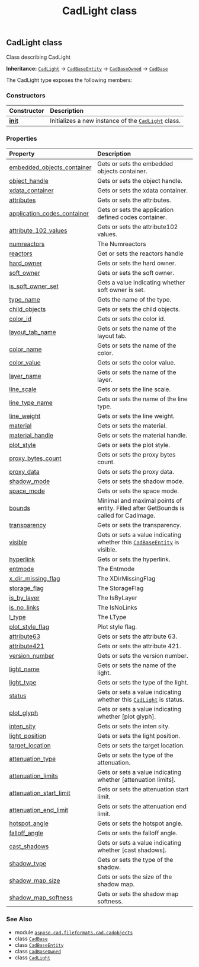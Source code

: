 ﻿---
title: CadLight class
second_title: Aspose.CAD for Python via .NET API References
description: 
type: docs
weight: 650
url: /aspose.cad.fileformats.cad.cadobjects/cadlight/
is_root: false
---

## CadLight class

Class describing CadLight



**Inheritance:** [`CadLight`](/cad/python-net/aspose.cad.fileformats.cad.cadobjects/cadlight) → 
[`CadBaseEntity`](/cad/python-net/aspose.cad.fileformats.cad.cadobjects/cadbaseentity) → 
[`CadBaseOwned`](/cad/python-net/aspose.cad.fileformats.cad.cadobjects/cadbaseowned) → 
[`CadBase`](/cad/python-net/aspose.cad.fileformats.cad.cadobjects/cadbase)



The CadLight type exposes the following members:

### Constructors
| Constructor | Description |
| :- | :- |
| [__init__](/cad/python-net/aspose.cad.fileformats.cad.cadobjects/cadlight/__init__/#) | Initializes a new instance of the [`CadLight`](/cad/python-net/aspose.cad.fileformats.cad.cadobjects/cadlight) class. |


### Properties
| Property | Description |
| :- | :- |
| [embedded_objects_container](/cad/python-net/aspose.cad.fileformats.cad.cadobjects/cadlight/embedded_objects_container) | Gets or sets the embedded objects container. |
| [object_handle](/cad/python-net/aspose.cad.fileformats.cad.cadobjects/cadlight/object_handle) | Gets or sets the object handle. |
| [xdata_container](/cad/python-net/aspose.cad.fileformats.cad.cadobjects/cadlight/xdata_container) | Gets or sets the xdata container. |
| [attributes](/cad/python-net/aspose.cad.fileformats.cad.cadobjects/cadlight/attributes) | Gets or sets the attributes. |
| [application_codes_container](/cad/python-net/aspose.cad.fileformats.cad.cadobjects/cadlight/application_codes_container) | Gets or sets the application defined codes container. |
| [attribute_102_values](/cad/python-net/aspose.cad.fileformats.cad.cadobjects/cadlight/attribute_102_values) | Gets or sets the attribute102 values. |
| [numreactors](/cad/python-net/aspose.cad.fileformats.cad.cadobjects/cadlight/numreactors) | The Numreactors |
| [reactors](/cad/python-net/aspose.cad.fileformats.cad.cadobjects/cadlight/reactors) | Get or sets the reactors handle |
| [hard_owner](/cad/python-net/aspose.cad.fileformats.cad.cadobjects/cadlight/hard_owner) | Gets or sets the hard owner. |
| [soft_owner](/cad/python-net/aspose.cad.fileformats.cad.cadobjects/cadlight/soft_owner) | Gets or sets the soft owner. |
| [is_soft_owner_set](/cad/python-net/aspose.cad.fileformats.cad.cadobjects/cadlight/is_soft_owner_set) | Gets a value indicating whether soft owner is set. |
| [type_name](/cad/python-net/aspose.cad.fileformats.cad.cadobjects/cadlight/type_name) | Gets the name of the type. |
| [child_objects](/cad/python-net/aspose.cad.fileformats.cad.cadobjects/cadlight/child_objects) | Gets or sets the child objects. |
| [color_id](/cad/python-net/aspose.cad.fileformats.cad.cadobjects/cadlight/color_id) | Gets or sets the color id. |
| [layout_tab_name](/cad/python-net/aspose.cad.fileformats.cad.cadobjects/cadlight/layout_tab_name) | Gets or sets the name of the layout tab. |
| [color_name](/cad/python-net/aspose.cad.fileformats.cad.cadobjects/cadlight/color_name) | Gets or sets the name of the color. |
| [color_value](/cad/python-net/aspose.cad.fileformats.cad.cadobjects/cadlight/color_value) | Gets or sets the color value. |
| [layer_name](/cad/python-net/aspose.cad.fileformats.cad.cadobjects/cadlight/layer_name) | Gets or sets the name of the layer. |
| [line_scale](/cad/python-net/aspose.cad.fileformats.cad.cadobjects/cadlight/line_scale) | Gets or sets the line scale. |
| [line_type_name](/cad/python-net/aspose.cad.fileformats.cad.cadobjects/cadlight/line_type_name) | Gets or sets the name of the line type. |
| [line_weight](/cad/python-net/aspose.cad.fileformats.cad.cadobjects/cadlight/line_weight) | Gets or sets the line weight. |
| [material](/cad/python-net/aspose.cad.fileformats.cad.cadobjects/cadlight/material) | Gets or sets the material. |
| [material_handle](/cad/python-net/aspose.cad.fileformats.cad.cadobjects/cadlight/material_handle) | Gets or sets the material handle. |
| [plot_style](/cad/python-net/aspose.cad.fileformats.cad.cadobjects/cadlight/plot_style) | Gets or sets the plot style. |
| [proxy_bytes_count](/cad/python-net/aspose.cad.fileformats.cad.cadobjects/cadlight/proxy_bytes_count) | Gets or sets the proxy bytes count. |
| [proxy_data](/cad/python-net/aspose.cad.fileformats.cad.cadobjects/cadlight/proxy_data) | Gets or sets the proxy data. |
| [shadow_mode](/cad/python-net/aspose.cad.fileformats.cad.cadobjects/cadlight/shadow_mode) | Gets or sets the shadow mode. |
| [space_mode](/cad/python-net/aspose.cad.fileformats.cad.cadobjects/cadlight/space_mode) | Gets or sets the space mode. |
| [bounds](/cad/python-net/aspose.cad.fileformats.cad.cadobjects/cadlight/bounds) | Minimal and maximal points of entity. Filled after GetBounds is called for CadImage. |
| [transparency](/cad/python-net/aspose.cad.fileformats.cad.cadobjects/cadlight/transparency) | Gets or sets the transparency. |
| [visible](/cad/python-net/aspose.cad.fileformats.cad.cadobjects/cadlight/visible) | Gets or sets a value indicating whether this [`CadBaseEntity`](/cad/python-net/aspose.cad.fileformats.cad.cadobjects/cadbaseentity) is visible. |
| [hyperlink](/cad/python-net/aspose.cad.fileformats.cad.cadobjects/cadlight/hyperlink) | Gets or sets the hyperlink. |
| [entmode](/cad/python-net/aspose.cad.fileformats.cad.cadobjects/cadlight/entmode) | The Entmode |
| [x_dir_missing_flag](/cad/python-net/aspose.cad.fileformats.cad.cadobjects/cadlight/x_dir_missing_flag) | The XDirMissingFlag |
| [storage_flag](/cad/python-net/aspose.cad.fileformats.cad.cadobjects/cadlight/storage_flag) | The StorageFlag |
| [is_by_layer](/cad/python-net/aspose.cad.fileformats.cad.cadobjects/cadlight/is_by_layer) | The IsByLayer |
| [is_no_links](/cad/python-net/aspose.cad.fileformats.cad.cadobjects/cadlight/is_no_links) | The IsNoLinks |
| [l_type](/cad/python-net/aspose.cad.fileformats.cad.cadobjects/cadlight/l_type) | The LType |
| [plot_style_flag](/cad/python-net/aspose.cad.fileformats.cad.cadobjects/cadlight/plot_style_flag) | Plot style flag. |
| [attribute63](/cad/python-net/aspose.cad.fileformats.cad.cadobjects/cadlight/attribute63) | Gets or sets the attribute 63. |
| [attribute421](/cad/python-net/aspose.cad.fileformats.cad.cadobjects/cadlight/attribute421) | Gets or sets the attribute 421. |
| [version_number](/cad/python-net/aspose.cad.fileformats.cad.cadobjects/cadlight/version_number) | Gets or sets the version number. |
| [light_name](/cad/python-net/aspose.cad.fileformats.cad.cadobjects/cadlight/light_name) | Gets or sets the name of the light. |
| [light_type](/cad/python-net/aspose.cad.fileformats.cad.cadobjects/cadlight/light_type) | Gets or sets the type of the light. |
| [status](/cad/python-net/aspose.cad.fileformats.cad.cadobjects/cadlight/status) | Gets or sets a value indicating whether this [`CadLight`](/cad/python-net/aspose.cad.fileformats.cad.cadobjects/cadlight) is status. |
| [plot_glyph](/cad/python-net/aspose.cad.fileformats.cad.cadobjects/cadlight/plot_glyph) | Gets or sets a value indicating whether [plot glyph]. |
| [inten_sity](/cad/python-net/aspose.cad.fileformats.cad.cadobjects/cadlight/inten_sity) | Gets or sets the inten sity. |
| [light_position](/cad/python-net/aspose.cad.fileformats.cad.cadobjects/cadlight/light_position) | Gets or sets the light position. |
| [target_location](/cad/python-net/aspose.cad.fileformats.cad.cadobjects/cadlight/target_location) | Gets or sets the target location. |
| [attenuation_type](/cad/python-net/aspose.cad.fileformats.cad.cadobjects/cadlight/attenuation_type) | Gets or sets the type of the attenuation. |
| [attenuation_limits](/cad/python-net/aspose.cad.fileformats.cad.cadobjects/cadlight/attenuation_limits) | Gets or sets a value indicating whether [attenuation limits]. |
| [attenuation_start_limit](/cad/python-net/aspose.cad.fileformats.cad.cadobjects/cadlight/attenuation_start_limit) | Gets or sets the attenuation start limit. |
| [attenuation_end_limit](/cad/python-net/aspose.cad.fileformats.cad.cadobjects/cadlight/attenuation_end_limit) | Gets or sets the attenuation end limit. |
| [hotspot_angle](/cad/python-net/aspose.cad.fileformats.cad.cadobjects/cadlight/hotspot_angle) | Gets or sets the hotspot angle. |
| [falloff_angle](/cad/python-net/aspose.cad.fileformats.cad.cadobjects/cadlight/falloff_angle) | Gets or sets the falloff angle. |
| [cast_shadows](/cad/python-net/aspose.cad.fileformats.cad.cadobjects/cadlight/cast_shadows) | Gets or sets a value indicating whether [cast shadows]. |
| [shadow_type](/cad/python-net/aspose.cad.fileformats.cad.cadobjects/cadlight/shadow_type) | Gets or sets the type of the shadow. |
| [shadow_map_size](/cad/python-net/aspose.cad.fileformats.cad.cadobjects/cadlight/shadow_map_size) | Gets or sets the size of the shadow map. |
| [shadow_map_softness](/cad/python-net/aspose.cad.fileformats.cad.cadobjects/cadlight/shadow_map_softness) | Gets or sets the shadow map softness. |



### See Also
* module [`aspose.cad.fileformats.cad.cadobjects`](..)
* class [`CadBase`](/cad/python-net/aspose.cad.fileformats.cad.cadobjects/cadbase)
* class [`CadBaseEntity`](/cad/python-net/aspose.cad.fileformats.cad.cadobjects/cadbaseentity)
* class [`CadBaseOwned`](/cad/python-net/aspose.cad.fileformats.cad.cadobjects/cadbaseowned)
* class [`CadLight`](/cad/python-net/aspose.cad.fileformats.cad.cadobjects/cadlight)

